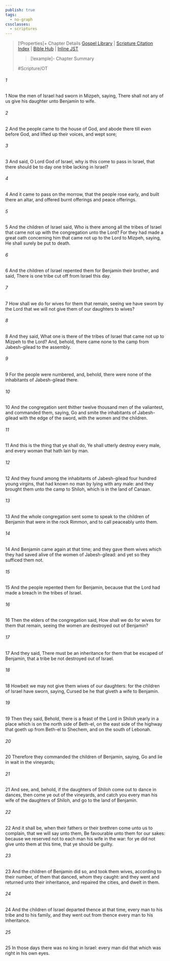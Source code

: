 ```yaml
---
publish: true
tags:
  - no-graph
cssclasses:
  - scriptures
---
```

>[!Properties]+ Chapter Details
>[Gospel Library](https://churchofjesuschrist.org/study/scriptures/ot/judg/21?lang=eng)    |    [Scripture Citation Index](https://scriptures.byu.edu/#06b15::c06b15)    |    [Bible Hub](https://biblehub.com/judges/21.htm)    |    [Inline JST](https://scripturetoolbox.com/html/ic/Judges/21.html)
>>[!example]- Chapter Summary
>> 
> 
>
>#Scripture/OT
###### 1
1 Now the men of Israel had sworn in Mizpeh, saying, There shall not any of us give his daughter unto Benjamin to wife.
###### 2
2 And the people came to the house of God, and abode there till even before God, and lifted up their voices, and wept sore;
###### 3
3 And said, O Lord God of Israel, why is this come to pass in Israel, that there should be to day one tribe lacking in Israel?
###### 4
4 And it came to pass on the morrow, that the people rose early, and built there an altar, and offered burnt offerings and peace offerings.
###### 5
5 And the children of Israel said, Who is there among all the tribes of Israel that came not up with the congregation unto the Lord? For they had made a great oath concerning him that came not up to the Lord to Mizpeh, saying, He shall surely be put to death.
###### 6
6 And the children of Israel repented them for Benjamin their brother, and said, There is one tribe cut off from Israel this day.
###### 7
7 How shall we do for wives for them that remain, seeing we have sworn by the Lord that we will not give them of our daughters to wives?
###### 8
8 And they said, What one is there of the tribes of Israel that came not up to Mizpeh to the Lord? And, behold, there came none to the camp from Jabesh-gilead to the assembly.
###### 9
9 For the people were numbered, and, behold, there were none of the inhabitants of Jabesh-gilead there.
###### 10
10 And the congregation sent thither twelve thousand men of the valiantest, and commanded them, saying, Go and smite the inhabitants of Jabesh-gilead with the edge of the sword, with the women and the children.
###### 11
11 And this is the thing that ye shall do, Ye shall utterly destroy every male, and every woman that hath lain by man.
###### 12
12 And they found among the inhabitants of Jabesh-gilead four hundred young virgins, that had known no man by lying with any male: and they brought them unto the camp to Shiloh, which is in the land of Canaan.
###### 13
13 And the whole congregation sent some to speak to the children of Benjamin that were in the rock Rimmon, and to call peaceably unto them.
###### 14
14 And Benjamin came again at that time; and they gave them wives which they had saved alive of the women of Jabesh-gilead: and yet so they sufficed them not.
###### 15
15 And the people repented them for Benjamin, because that the Lord had made a breach in the tribes of Israel.
###### 16
16 Then the elders of the congregation said, How shall we do for wives for them that remain, seeing the women are destroyed out of Benjamin?
###### 17
17 And they said, There must be an inheritance for them that be escaped of Benjamin, that a tribe be not destroyed out of Israel.
###### 18
18 Howbeit we may not give them wives of our daughters: for the children of Israel have sworn, saying, Cursed be he that giveth a wife to Benjamin.
###### 19
19 Then they said, Behold, there is a feast of the Lord in Shiloh yearly in a place which is on the north side of Beth-el, on the east side of the highway that goeth up from Beth-el to Shechem, and on the south of Lebonah.
###### 20
20 Therefore they commanded the children of Benjamin, saying, Go and lie in wait in the vineyards;
###### 21
21 And see, and, behold, if the daughters of Shiloh come out to dance in dances, then come ye out of the vineyards, and catch you every man his wife of the daughters of Shiloh, and go to the land of Benjamin.
###### 22
22 And it shall be, when their fathers or their brethren come unto us to complain, that we will say unto them, Be favourable unto them for our sakes: because we reserved not to each man his wife in the war: for ye did not give unto them at this time, that ye should be guilty.
###### 23
23 And the children of Benjamin did so, and took them wives, according to their number, of them that danced, whom they caught: and they went and returned unto their inheritance, and repaired the cities, and dwelt in them.
###### 24
24 And the children of Israel departed thence at that time, every man to his tribe and to his family, and they went out from thence every man to his inheritance.
###### 25
25 In those days there was no king in Israel: every man did that which was right in his own eyes.
